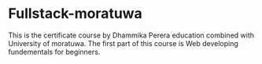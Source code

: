# Fullstack-moratuwa

This is the certificate course by Dhammika Perera education combined with University of moratuwa. The first part of this course is Web developing fundementals for beginners.

